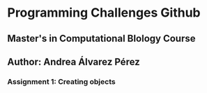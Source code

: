 # Programming Challenges Github

## Master's in Computational BIology Course
## Author: Andrea Álvarez Pérez

### Assignment 1: Creating objects

